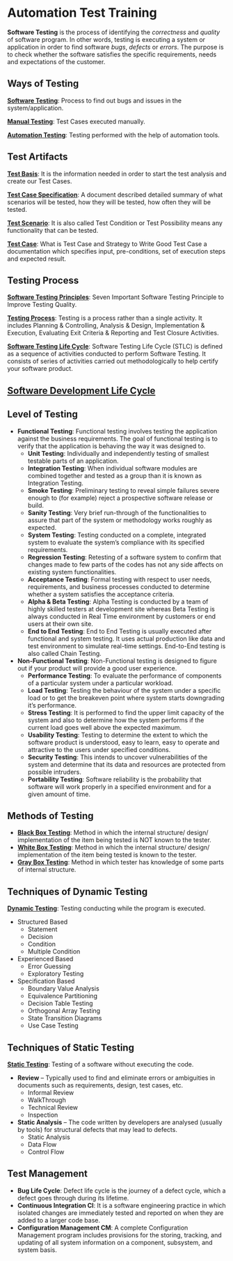 # Automation Test Training

**Software Testing** is the process of identifying the *correctness* and *quality* of software program. In other words, testing is executing a system or application in order to find software *bugs*, *defects* or *errors*. The purpose is to check whether the software satisfies the specific requirements, needs and expectations of the customer.

## Ways of Testing
**[Software Testing](docs/software-testing.md)**: Process to find out bugs and issues in the system/application. 

**[Manual Testing](docs/manual-testing.md)**: Test Cases executed manually.

**[Automation Testing]()**: Testing performed with the help of automation tools.

## Test Artifacts
**[Test Basis](docs/test-basis.md)**: It is the information needed in order to start the test analysis and create our Test Cases. 

**[Test Case Specification]()**: A document described detailed summary of what scenarios will be tested, how they will be tested, how often they will be tested. 

**[Test Scenario]()**: It is also called Test Condition or Test Possibility means any functionality that can be tested.

**[Test Case]()**: What is Test Case and Strategy to Write Good Test Case a documentation which specifies input, pre-conditions, set of execution steps and expected result. 

## Testing Process
**[Software Testing Principles]()**: Seven Important Software Testing Principle to Improve Testing Quality. 

**[Testing Process]()**: Testing is a process rather than a single activity. It includes Planning & Controlling, Analysis & Design, Implementation & Execution, Evaluating Exit Criteria & Reporting and Test Closure Activities.

**[Software Testing Life Cycle]()**: Software Testing Life Cycle (STLC) is defined as a sequence of activities conducted to perform Software Testing. It consists of series of activities carried out methodologically to help certify your software product. 

## [Software Development Life Cycle](docs/001-software-development-life-cycle.html)

## Level of Testing
- **Functional Testing**: Functional testing involves testing the application against the business requirements. The goal of functional testing is to verify that the application is behaving the way it was designed to. 
  - **Unit Testing**: Individually and independently testing of smallest testable parts of an application. 
  - **Integration Testing**: When individual software modules are combined together and tested as a group than it is known as Integration Testing. 
  - **Smoke Testing**: Preliminary testing to reveal simple failures severe enough to (for example) reject a prospective software release or build. 
  - **Sanity Testing**: Very brief run-through of the functionalities to assure that part of the system or methodology works roughly as expected. 
  - **System Testing**: Testing conducted on a complete, integrated system to evaluate the system’s compliance with its specified requirements. 
  - **Regression Testing**: Retesting of a software system to confirm that changes made to few parts of the codes has not any side affects on existing system functionalities. 
  - **Acceptance Testing**: Formal testing with respect to user needs, requirements, and business processes conducted to determine whether a system satisfies the acceptance criteria. 
  - **Alpha & Beta Testing**: Alpha Testing is conducted by a team of highly skilled testers at development site whereas Beta Testing is always conducted in Real Time environment by customers or end users at their own site. 
  - **End to End Testing**: End to End Testing is usually executed after functional and system testing. It uses actual production like data and test environment to simulate real-time settings. End-to-End testing is also called Chain Testing. 
- **Non-Functional Testing**: Non-Functional testing is designed to figure out if your product will provide a good user experience.
  - **Performance Testing**: To evaluate the performance of components of a particular system under a particular workload. 
  - **Load Testing**: Testing the behaviour of the system under a specific load or to get the breakeven point where system starts downgrading it’s performance. 
  - **Stress Testing**: It is performed to find the upper limit capacity of the system and also to determine how the system performs if the current load goes well above the expected maximum. 
  - **Usability Testing**: Testing to determine the extent to which the software product is understood, easy to learn, easy to operate and attractive to the users under specified conditions. 
  - **Security Testing**: This intends to uncover vulnerabilities of the system and determine that its data and resources are protected from possible intruders. 
  - **Portability Testing**: Software reliability is the probability that software will work properly in a specified environment and for a given amount of time. 

## Methods of Testing
- **[Black Box Testing]()**: Method in which the internal structure/ design/ implementation of the item being tested is NOT known to the tester. 
- **[White Box Testing]()**: Method in which the internal structure/ design/ implementation of the item being tested is known to the tester. 
- **[Gray Box Testing]()**: Method in which tester has knowledge of some parts of internal structure. 

## Techniques of Dynamic Testing
**[Dynamic Testing]()**: Testing conducting while the program is executed. 

- Structured Based
  - Statement
  - Decision
  - Condition
  - Multiple Condition
- Experienced Based
  - Error Guessing
  - Exploratory Testing
- Specification Based
  - Boundary Value Analysis
  - Equivalence Partitioning 
  - Decision Table Testing
  - Orthogonal Array Testing 
  - State Transition Diagrams
  - Use Case Testing

## Techniques of Static Testing
**[Static Testing]()**: Testing of a software without executing the code. 

- **Review** – Typically used to find and eliminate errors or ambiguities in documents such as requirements, design, test cases, etc.
  - Informal Review
  - WalkThrough
  - Technical Review
  - Inspection
- **Static Analysis** – The code written by developers are analysed (usually by tools) for structural defects that may lead to defects.
  - Static Analysis
  - Data Flow
  - Control Flow

## Test Management
- **Bug Life Cycle**: Defect life cycle is the journey of a defect cycle, which a defect goes through during its lifetime.
- **Continuous Integration CI**: It is a software engineering practice in which isolated changes are immediately tested and reported on when they are added to a larger code base. 
- **Configuration Management CM**: A complete Configuration Management program includes provisions for the storing, tracking, and updating of all system information on a component, subsystem, and system basis. 
